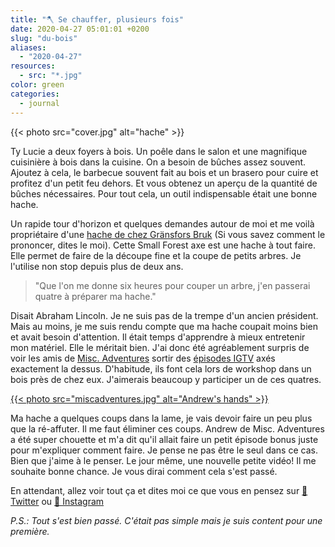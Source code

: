 ```yaml
---
title: "🪓 Se chauffer, plusieurs fois"
date: 2020-04-27 05:01:01 +0200
slug: "du-bois"
aliases:
  - "2020-04-27"
resources:
  - src: "*.jpg"
color: green
categories:
  - journal
---
```


{{< photo src="cover.jpg" alt="hache" >}}

Ty Lucie a deux foyers à bois. Un poêle dans le salon et une magnifique cuisinière à bois dans la cuisine. On a besoin de bûches assez souvent. Ajoutez à cela, le barbecue souvent fait au bois et un brasero pour cuire et profitez d'un petit feu dehors. Et vous obtenez un aperçu de la quantité de bûches nécessaires. Pour tout cela, un outil indispensable était une bonne hache.

Un rapide tour d'horizon et quelques demandes autour de moi et me voilà propriétaire d'une [hache de chez Gränsfors Bruk](https://www.gransforsbruk.com/en/product/gransfors-small-forest-axe/) (Si vous savez comment le prononcer, dites le moi). Cette Small Forest axe est une hache à tout faire. Elle permet de faire de la découpe fine et la coupe de petits arbres. Je l'utilise non stop depuis plus de deux ans.

> "Que l'on me donne six heures pour couper un arbre, j'en passerai quatre à préparer ma hache."

Disait Abraham Lincoln. Je ne suis pas de la trempe d'un ancien président. Mais au moins, je me suis rendu compte que ma hache coupait moins bien et avait besoin d'attention. Il était temps d'apprendre à mieux entretenir mon matériel. Elle le méritait bien. J'ai donc été agréablement surpris de voir les amis de [Misc. Adventures](https://miscellaneousadventures.co.uk) sortir des [épisodes IGTV](https://www.instagram.com/misc_adventures/channel/) axés exactement la dessus. D'habitude, ils font cela lors de workshop dans un bois près de chez eux. J'aimerais beaucoup y participer un de ces quatres.

[{{< photo src="miscadventures.jpg" alt="Andrew's hands" >}}](https://instagram.com/misc_adventures/channel)

Ma hache a quelques coups dans la lame, je vais devoir faire un peu plus que la ré-affuter. Il me faut éliminer ces coups. Andrew de Misc. Adventures a été super chouette et m'a dit qu'il allait faire un petit épisode bonus juste pour m'expliquer comment faire. Je pense ne pas être le seul dans ce cas. Bien que j'aime à le penser. Le jour même, une nouvelle petite vidéo! Il me souhaite bonne chance. Je vous dirai comment cela s'est passé.

En attendant, allez voir tout ça et dites moi ce que vous en pensez sur [🐥 Twitter](https://twitter.com/bonjouryannick) ou [📸 Instagram](https://instagram.com/bonjouryannick)

_P.S.: Tout s'est bien passé. C'était pas simple mais je suis content pour une première._
